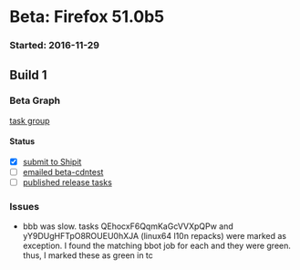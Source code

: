 # Beta: Firefox 51.0b5

### Started: 2016-11-29

## Build 1

### Beta Graph
[task group](https://tools.taskcluster.net/push-inspector/#/bOFIB-1aQhax372teskb9A)


#### Status
- [x] [submit to Shipit](https://wiki.mozilla.org/Release:Release_Automation_on_Mercurial:Starting_a_Release#Submit_to_Ship_It)
- [ ] [emailed beta-cdntest](../how-tos/relpro.md#1-email-drivers-re-release-live-on-test-channel)
- [ ] [published release tasks](../how-tos/relpro.md#3-publish-release)

### Issues
- bbb was slow. tasks QEhocxF6QqmKaGcVVXpQPw and yY9DUgHFTpO8ROUEU0hXJA (linux64 l10n repacks) were marked as exception. I found the matching bbot job for each and they were green. thus, I marked these as green in tc


